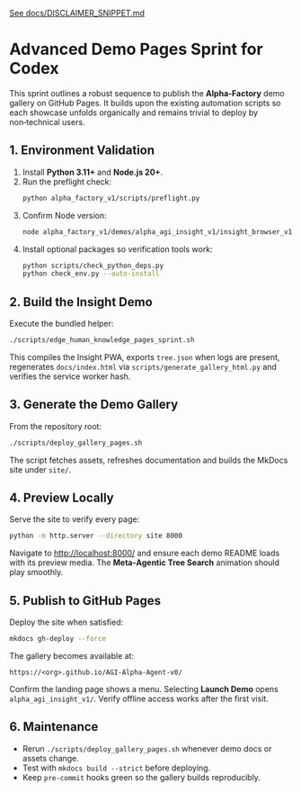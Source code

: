 [See docs/DISCLAIMER_SNIPPET.md](DISCLAIMER_SNIPPET.md)

# Advanced Demo Pages Sprint for Codex

This sprint outlines a robust sequence to publish the **Alpha‑Factory** demo gallery on GitHub Pages. It builds upon the existing automation scripts so each showcase unfolds organically and remains trivial to deploy by non‑technical users.

## 1. Environment Validation
1. Install **Python 3.11+** and **Node.js 20+**.
2. Run the preflight check:
   ```bash
   python alpha_factory_v1/scripts/preflight.py
   ```
3. Confirm Node version:
   ```bash
   node alpha_factory_v1/demos/alpha_agi_insight_v1/insight_browser_v1/build/version_check.js
   ```
4. Install optional packages so verification tools work:
   ```bash
   python scripts/check_python_deps.py
   python check_env.py --auto-install
   ```

## 2. Build the Insight Demo
Execute the bundled helper:
```bash
./scripts/edge_human_knowledge_pages_sprint.sh
```
This compiles the Insight PWA, exports `tree.json` when logs are present,
regenerates `docs/index.html` via `scripts/generate_gallery_html.py` and
verifies the service worker hash.

## 3. Generate the Demo Gallery
From the repository root:
```bash
./scripts/deploy_gallery_pages.sh
```
The script fetches assets, refreshes documentation and builds the MkDocs site under `site/`.

## 4. Preview Locally
Serve the site to verify every page:
```bash
python -m http.server --directory site 8000
```
Navigate to <http://localhost:8000/> and ensure each demo README loads with its preview media. The **Meta‑Agentic Tree Search** animation should play smoothly.

## 5. Publish to GitHub Pages
Deploy the site when satisfied:
```bash
mkdocs gh-deploy --force
```
The gallery becomes available at:
```
https://<org>.github.io/AGI-Alpha-Agent-v0/
```
Confirm the landing page shows a menu. Selecting **Launch Demo** opens `alpha_agi_insight_v1/`. Verify offline access works after the first visit.

## 6. Maintenance
- Rerun `./scripts/deploy_gallery_pages.sh` whenever demo docs or assets change.
- Test with `mkdocs build --strict` before deploying.
- Keep `pre-commit` hooks green so the gallery builds reproducibly.
